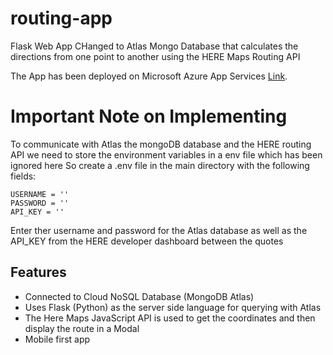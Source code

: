 # routing-app
Flask Web App CHanged to Atlas Mongo Database that calculates the directions from one point to another using the HERE Maps Routing API 

The App has been deployed on Microsoft Azure App Services [Link](https://routingappflask.azurewebsites.net/).

# Important Note on Implementing
To communicate with Atlas the mongoDB database and the HERE routing API we need to store the environment variables in a env file which has been ignored here 
So create a .env file in the main directory with the following fields:

```
USERNAME = ''
PASSWORD = ''
API_KEY = ''
```
Enter ther username and password for the Atlas database as well as the API_KEY from the HERE developer dashboard between the quotes



## Features 
- Connected to Cloud NoSQL Database (MongoDB Atlas)
- Uses Flask (Python) as the server side language for querying with Atlas
- The Here Maps JavaScript API is used to get the coordinates and then display the route in a Modal
- Mobile first app
